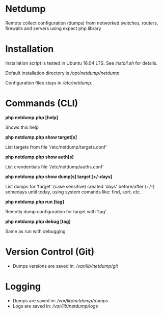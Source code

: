 # Netdump

Remote collect configuration (dumps) from networked switches, routers, firewalls and servers using expect php library

# Installation

Installation script is tested in Ubuntu 16.04 LTS. See *install.sh* for details. 

Default installation directory is */opt/netdump/netdump*.

Configuration files stays in */etc/netdump*.


# Commands (CLI)

**php netdump.php [help]**

Shows this help

**php netdump.php show target[s]**

List targets from file '/etc/netdump/targets.conf'

**php netdump.php show auth[s]**

List crendentials file '/etc/netdump/auths.conf'

**php netdump.php show dump[s] target [+/-days]**

List dumps for 'target' (case sensitive) created 'days' 
before/after (+/-) somedays until today, using system 
comands like: find, sort, etc.

**php netdump.php run [tag]**

Remotly dump configuration for target with 'tag'

**php netdump.php debug [tag]**

Same as run with debugging

# Version Control (Git)

* Dumps versions are saved in: */var/lib/netdump/git*

# Logging

* Dumps are saved in: */var/lib/netdump/dumps*
* Logs are saved in: */var/lib/netdump/logs*


